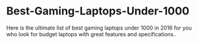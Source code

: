# Best-Gaming-Laptops-Under-1000
Here is the ultimate list of best gaming laptops under 1000 in 2016 for you who look for budget laptops with great features and specifications..
